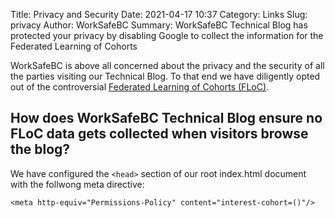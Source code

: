 Title: Privacy and Security
Date: 2021-04-17 10:37
Category: Links
Slug: privacy
Author: WorkSafeBC
Summary: WorkSafeBC Technical Blog has protected your privacy by disabling Google to collect the information for the Federated Learning of Cohorts

WorkSafeBC is above all concerned about the privacy and the security of all the parties visiting our Technical Blog. To that end we have diligently opted out of the controversial [Federated Learning of Cohorts (FLoC)](https://github.com/WICG/floc).

## How does WorkSafeBC Technical Blog ensure no FLoC data gets collected when visitors browse the blog?

We have configured the ```<head>``` section of our root index.html document with the follwong meta directive:

```
<meta http-equiv="Permissions-Policy" content="interest-cohort=()"/>
```